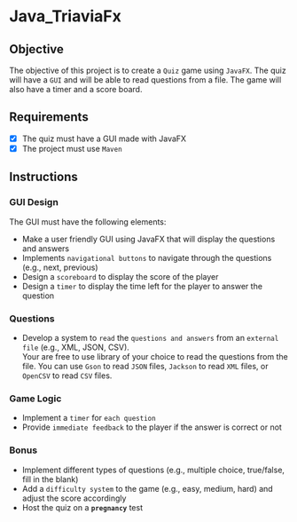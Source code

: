 # Java_TriaviaFx

## Objective
The objective of this project is to create a ``Quiz`` game using ``JavaFX``. The quiz will have a `GUI` and will be able to read questions from a file. The game will also have a timer and a score board.

## Requirements
- [x] The quiz must have a GUI made with JavaFX
- [x] The project must use `Maven`

## Instructions
### GUI Design
The GUI must have the following elements:
- Make a user friendly GUI using JavaFX that will display the questions and answers
- Implements `navigational buttons` to navigate through the questions (e.g., next, previous)
- Design a `scoreboard` to display the score of the player
- Design a `timer` to display the time left for the player to answer the question

### Questions
- Develop a system to `read` the `questions and answers` from an `external file` (e.g., XML, JSON, CSV).  
Your are free to use library of your choice to read the questions from the file. You can use `Gson` to read `JSON` files, `Jackson` to read `XML` files, or `OpenCSV` to read `CSV` files.


### Game Logic
- Implement a `timer` for `each question`
- Provide `immediate feedback` to the player if the answer is correct or not

### Bonus
- Implement different types of questions (e.g., multiple choice, true/false, fill in the blank)
- Add a `difficulty system` to the game (e.g., easy, medium, hard) and adjust the score accordingly
- Host the quiz on a **`pregnancy`** test
